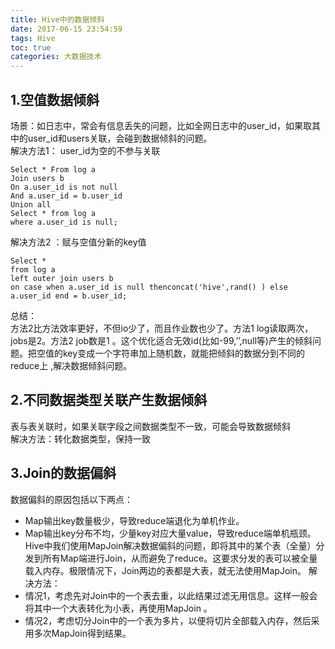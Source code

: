 ```yaml
---
title: Hive中的数据倾斜
date: 2017-06-15 23:54:59
tags: Hive
toc: true
categories: 大数据技术
---
```

## 1.空值数据倾斜 ##
场景：如日志中，常会有信息丢失的问题，比如全网日志中的user_id，如果取其中的user_id和users关联，会碰到数据倾斜的问题。  
解决方法1： user_id为空的不参与关联
```
Select * From log a
Join users b
On a.user_id is not null
And a.user_id = b.user_id
Union all
Select * from log a
where a.user_id is null;
```
解决方法2 ：赋与空值分新的key值  
```
Select *  
from log a
left outer join users b
on case when a.user_id is null thenconcat('hive',rand() ) else a.user_id end = b.user_id;
```
总结：  
方法2比方法效率更好，不但io少了，而且作业数也少了。方法1 log读取两次，jobs是2。方法2 job数是1 。这个优化适合无效id(比如-99,’’,null等)产生的倾斜问题。把空值的key变成一个字符串加上随机数，就能把倾斜的数据分到不同的reduce上 ,解决数据倾斜问题。

## 2.不同数据类型关联产生数据倾斜 ##
表与表关联时，如果关联字段之间数据类型不一致，可能会导致数据倾斜  
解决方法：转化数据类型，保持一致
## 3.Join的数据偏斜 ##
数据偏斜的原因包括以下两点：
- Map输出key数量极少，导致reduce端退化为单机作业。
- Map输出key分布不均，少量key对应大量value，导致reduce端单机瓶颈。
Hive中我们使用MapJoin解决数据偏斜的问题，即将其中的某个表（全量）分发到所有Map端进行Join，从而避免了reduce。这要求分发的表可以被全量载入内存。极限情况下，Join两边的表都是大表，就无法使用MapJoin。
解决方法：
- 情况1，考虑先对Join中的一个表去重，以此结果过滤无用信息。这样一般会将其中一个大表转化为小表，再使用MapJoin 。
- 情况2，考虑切分Join中的一个表为多片，以便将切片全部载入内存，然后采用多次MapJoin得到结果。
